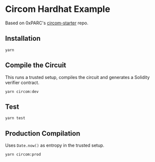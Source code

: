 # Circom Hardhat Example

Based on 0xPARC's [circom-starter](https://github.com/0xPARC/circom-starter) repo.

## Installation

```
yarn
```

## Compile the Circuit

This runs a trusted setup, compiles the circuit and generates a Solidity verifier contract.

```
yarn circom:dev
```

## Test

```
yarn test
```

## Production Compilation

Uses `Date.now()` as entropy in the trusted setup.

```
yarn circom:prod
```